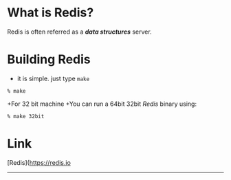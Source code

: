 What is Redis?
=======

Redis is often referred as a  **_data structures_** server.

Building Redis
=======

* it is simple. just type `make`

```
% make
```

+For 32 bit machine
	+You can run a 64bit 32bit *Redis* binary using: 

```
% make 32bit
```


Link
=======

[Redis](https://redis.io

---------------------------


